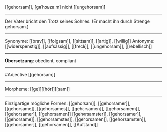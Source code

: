 [[gehorsam]], [ɡəˈhɔʁzaːm]
nicht [[ungehorsam]]

---
Der Vater bricht den Trotz seines Sohnes. (Er macht ihn durch Strenge gehorsam.)

---
Synonyme: [[brav]], [[folgsam]], [[sittsam]], [[artig]], [[willig]]
Antonyme: [[widerspenstig]], [[aufsässig]], [[frech]], [[ungehorsam]], [[rebellisch]]

---
**Übersetzung**:
obedient, compliant

---
#Adjective [[gehorsam]]

---
Morpheme:
[[ge]][[hör]][[sam]]

---


Einzigartige mögliche Formen: 
[[gehorsam]], [[gehorsamer]], [[gehorsame]], [[gehorsames]], [[gehorsamen]], [[gehorsamem]], [[gehorsamer]], [[gehorsamen]]
[[gehorsamster]], [[gehorsamer]], [[gehorsame]], [[gehorsamstes]], [[gehorsamen]], [[gehorsamsten]], [[gehorsamer]], [[gehorsamen]], [[Aufstand]]